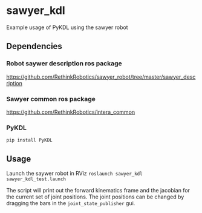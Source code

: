 # sawyer_kdl
Example usage of PyKDL using the sawyer robot

## Dependencies

### Robot saywer description ros package
https://github.com/RethinkRobotics/sawyer_robot/tree/master/sawyer_description

### Sawyer common ros package
https://github.com/RethinkRobotics/intera_common

### PyKDL
```pip install PyKDL```

## Usage
Launch the saywer robot in RViz
```roslaunch sawyer_kdl sawyer_kdl_test.launch```

The script will print out the forward kinematics frame and the jacobian for the current set of joint positions.
The joint positions can be changed by dragging the bars in the ```joint_state_publisher``` gui.
